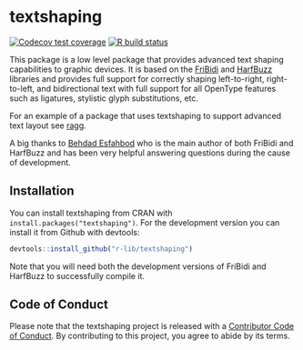 
<!-- README.md is generated from README.Rmd. Please edit that file -->

# textshaping

<!-- badges: start -->

[![Codecov test
coverage](https://codecov.io/gh/r-lib/textshaping/branch/master/graph/badge.svg)](https://codecov.io/gh/r-lib/textshaping?branch=master)
[![R build
status](https://github.com/r-lib/textshaping/workflows/R-CMD-check/badge.svg)](https://github.com/r-lib/textshaping/actions)
<!-- badges: end -->

This package is a low level package that provides advanced text shaping
capabilities to graphic devices. It is based on the
[FriBidi](https://github.com/fribidi/fribidi) and
[HarfBuzz](https://harfbuzz.github.io) libraries and provides full
support for correctly shaping left-to-right, right-to-left, and
bidirectional text with full support for all OpenType features such as
ligatures, stylistic glyph substitutions, etc.

For an example of a package that uses textshaping to support advanced
text layout see [ragg](https://ragg.r-lib.org).

A big thanks to [Behdad Esfahbod](http://behdad.org) who is the main
author of both FriBidi and HarfBuzz and has been very helpful answering
questions during the cause of development.

## Installation

You can install textshaping from CRAN with
`install.packages("textshaping")`. For the development version you can
install it from Github with devtools:

``` r
devtools::install_github("r-lib/textshaping")
```

Note that you will need both the development versions of FriBidi and
HarfBuzz to successfully compile it.

## Code of Conduct

Please note that the textshaping project is released with a [Contributor
Code of
Conduct](https://contributor-covenant.org/version/2/0/CODE_OF_CONDUCT.html).
By contributing to this project, you agree to abide by its terms.
